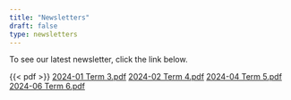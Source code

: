 ```yaml
---
title: "Newsletters"
draft: false
type: newsletters
---
```



To see our latest newsletter, click the link below.

{{< pdf >}}
[2024-01 Term 3.pdf](https://github.com/WickwarOutOfSchoolClub/WOOSC-Website/files/13809732/2024-01.Term.3.pdf)
[2024-02 Term 4.pdf](https://github.com/user-attachments/files/16012333/2024-02.Term.4.pdf)
[2024-04 Term 5.pdf](https://github.com/user-attachments/files/16012338/2024-04.Term.5.pdf)
[2024-06 Term 6.pdf](https://github.com/user-attachments/files/16012341/2024-06.Term.6.pdf)
